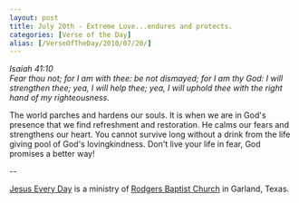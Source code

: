 ```yaml
---
layout: post
title: July 20th - Extreme Love...endures and protects.
categories: [Verse of the Day]
alias: [/VerseOfTheDay/2010/07/20/]
---
```


_Isaiah 41:10  
Fear thou not; for I am with thee: be not dismayed; for I am thy
God: I will strengthen thee; yea, I will help thee; yea, I will
uphold thee with the right hand of my righteousness._

The world parches and hardens our souls. It is when we are in God's
presence that we find refreshment and restoration. He calms our fears
and strengthens our heart. You cannot survive long without a drink
from the life giving pool of God's lovingkindness. Don't live your
life in fear, God promises a better way!

 --

<a href=http://jesuseveryday.net>Jesus Every Day</a> is a ministry of <a href=http://rodgersbaptist.net>Rodgers Baptist Church</a> in Garland, Texas.
